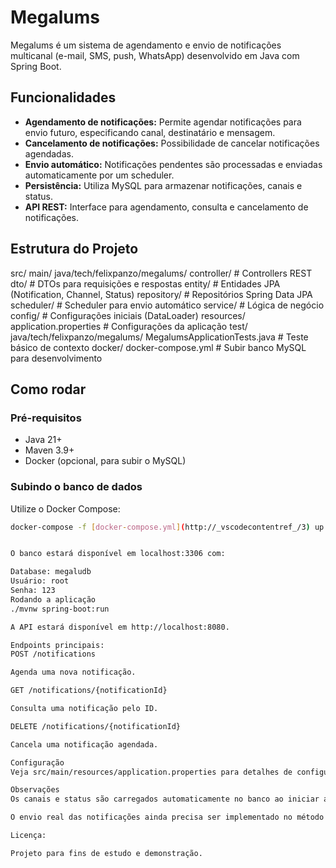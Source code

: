 # Megalums

Megalums é um sistema de agendamento e envio de notificações multicanal (e-mail, SMS, push, WhatsApp) desenvolvido em Java com Spring Boot.

## Funcionalidades

- **Agendamento de notificações:** Permite agendar notificações para envio futuro, especificando canal, destinatário e mensagem.
- **Cancelamento de notificações:** Possibilidade de cancelar notificações agendadas.
- **Envio automático:** Notificações pendentes são processadas e enviadas automaticamente por um scheduler.
- **Persistência:** Utiliza MySQL para armazenar notificações, canais e status.
- **API REST:** Interface para agendamento, consulta e cancelamento de notificações.

## Estrutura do Projeto

src/ main/ java/tech/felixpanzo/megalums/ controller/ # Controllers REST dto/ # DTOs para requisições e respostas entity/ # Entidades JPA (Notification, Channel, Status) repository/ # Repositórios Spring Data JPA scheduler/ # Scheduler para envio automático service/ # Lógica de negócio config/ # Configurações iniciais (DataLoader) resources/ application.properties # Configurações da aplicação test/ java/tech/felixpanzo/megalums/ MegalumsApplicationTests.java # Teste básico de contexto docker/ docker-compose.yml # Subir banco MySQL para desenvolvimento


## Como rodar

### Pré-requisitos

- Java 21+
- Maven 3.9+
- Docker (opcional, para subir o MySQL)

### Subindo o banco de dados

Utilize o Docker Compose:

```sh
docker-compose -f [docker-compose.yml](http://_vscodecontentref_/3) up -d


O banco estará disponível em localhost:3306 com:

Database: megaludb
Usuário: root
Senha: 123
Rodando a aplicação
./mvnw spring-boot:run

A API estará disponível em http://localhost:8080.

Endpoints principais:
POST /notifications

Agenda uma nova notificação.

GET /notifications/{notificationId}

Consulta uma notificação pelo ID.

DELETE /notifications/{notificationId}

Cancela uma notificação agendada.

Configuração
Veja src/main/resources/application.properties para detalhes de configuração do banco de dados.

Observações
Os canais e status são carregados automaticamente no banco ao iniciar a aplicação (DataLoader).

O envio real das notificações ainda precisa ser implementado no método sendNotification.

Licença:

Projeto para fins de estudo e demonstração.

